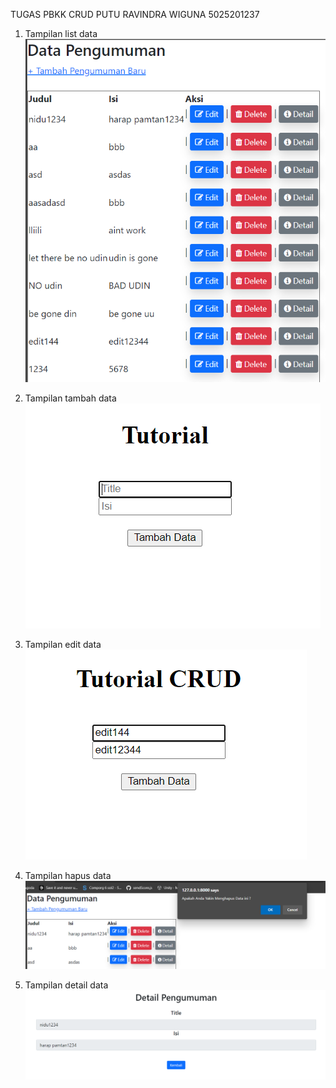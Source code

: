TUGAS PBKK CRUD
PUTU RAVINDRA WIGUNA
5025201237
1. Tampilan list data<br>
![Alt text](/readme-img/tampilan%20awal.png?raw=true "Title")

2. Tampilan tambah data<br>
![Alt text](/readme-img/tampilan%20tambah.png?raw=true "Title")

3. Tampilan edit data<br>
![Alt text](/readme-img/tampilan%20edit.png?raw=true "Title")
4. Tampilan hapus data<br>
![Alt text](/readme-img/tampilan%20hapus.png?raw=true "Title")
5. Tampilan detail data<br>
![Alt text](/readme-img/tampilan%20detail.png?raw=true "Title")
